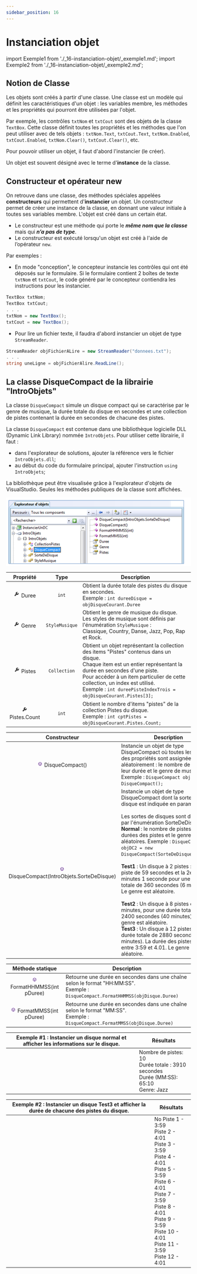 ```yaml
---
sidebar_position: 16
---
```


# Instanciation objet

import Exemple1 from './_16-instanciation-objet/_exemple1.md';
import Exemple2 from './_16-instanciation-objet/_exemple2.md';

## Notion de Classe

Les objets sont créés à partir d'une classe. Une classe est un modèle qui définit les caractéristiques d'un objet : les variables membre, les méthodes et les propriétés qui pourront être utilisées par l'objet.

Par exemple, les contrôles `txtNom` et `txtCout` sont des objets de la classe `TextBox`. Cette classe définit toutes les propriétés et les méthodes que l'on peut utiliser avec de tels objets : `txtNom.Text`, `txtCout.Text`, `txtNom.Enabled`, `txtCout.Enabled`, `txtNom.Clear()`, `txtCout.Clear()`, etc.

Pour pouvoir utiliser un objet, il faut d'abord l'instancier (le créer).

Un objet est souvent désigné avec le terme d'**instance** de la classe.

## Constructeur et opérateur new

On retrouve dans une classe, des méthodes spéciales appelées **constructeurs** qui permettent d'**instancier** un objet.
Un constructeur permet de créer une instance de la classe, en donnant une valeur initiale à toutes ses variables membre.
L'objet est créé dans un certain état.

- Le constructeur est une méthode qui porte le ***même nom que la classe*** mais qui ***n’a pas de type***. 
- Le constructeur est exécuté lorsqu'un objet est créé à l'aide de l’opérateur `new`.

Par exemples :

- En mode "conception", le concepteur instancie les contrôles qui ont été déposés sur le formulaire.  Si le formulaire contient 2 boîtes de texte `txtNom` et `txtCout`, le code généré par le concepteur contiendra les instructions pour les instancier.

```cs
TextBox txtNom;
TextBox txtCout;
. . .
txtNom = new TextBox();
txtCout = new TextBox();
```

- Pour lire un fichier texte, il faudra d'abord instancier un objet de type `StreamReader`.

```cs
StreamReader objFichierALire = new StreamReader("donnees.txt");
. . .
string uneLigne = objFichierAlire.ReadLine();
```

## La classe DisqueCompact de la librairie "IntroObjets"

La classe `DisqueCompact` simule un disque compact qui se caractérise par le genre de musique, la durée totale du disque en secondes et une collection de pistes contenant la durée en secondes de chacune des pistes.

La classe `DisqueCompact` est contenue dans une bibliothèque logicielle DLL (Dynamic Link Library) nommée `IntroObjets`. Pour utiliser cette librairie, il faut :

- dans l'explorateur de solutions, ajouter la référence vers le fichier `IntroObjets.dll`;
- au début du code du formulaire principal,  ajouter l'instruction `using IntroObjets`;

La bibliothèque peut être visualisée grâce à l'explorateur d'objets de VisualStudio. Seules les méthodes publiques de la classe sont affichées.

![Visualiser librairie](./_16-instanciation-objet/explorateur-objets.png)

| Propriété | Type | Description |
| :-------: | :--: | ----------- |
| ![propriété](./_00-shared/_propriete.png) Duree | `int` | Obtient la durée totale des pistes du disque en secondes. <br/> Exemple : `int dureeDisque = objDisqueCourant.Duree` |
| ![propriété](./_00-shared/_propriete.png) Genre | `StyleMusique` | Obtient le genre de musique du disque. <br/> Les styles de musique sont définis par l'énumération `StyleMusique` : <br/> Classique, Country, Danse, Jazz, Pop, Rap et Rock.
| ![propriété](./_00-shared/_propriete.png) Pistes | `Collection` | Obtient un objet représentant la collection des items "Pistes" contenus dans un disque. <br/> Chaque item est un entier représentant la durée en secondes d'une piste. <br/> Pour accéder à un item particulier de cette collection, un index est utilisé. <br/> Exemple : `int dureePisteIndexTrois = objDisqueCourant.Pistes[3];` |
| ![propriété](./_00-shared/_propriete.png) Pistes.Count | `int` | Obtient le nombre d'items "pistes" de la collection Pistes du disque. <br/> Exemple : `int cptPistes = objDisqueCourant.Pistes.Count;` |

| Constructeur | Description |
| :----------: | ----------- |
| ![méthode](./_00-shared/_methode.png) DisqueCompact() | Instancie un objet de type DisqueCompact où toutes les valeurs des propriétés sont assignées aléatoirement : le nombre de pistes, leur durée et le genre de musique. <br/> Exemple : `DisqueCompact objDC1 = new DisqueCompact();` |
| ![méthode](./_00-shared/_methode.png) DisqueCompact(IntroObjets.SorteDeDisque) | Instancie un objet de type DisqueCompact dont la sorte de disque est indiquée en paramètre. <br/> <br/> Les sortes de disques sont définies par l'énumération SorteDeDisque : <br/> **Normal** : le nombre de pistes, les durées des pistes et le genre sont aléatoires. Exemple : `DisqueCompact objDC2 = new DisqueCompact(SorteDeDisque.Normal);` <br/> <br/> **Test1** : Un disque à 2 pistes : la 1ère piste de 59 secondes et la 2e de 5 minutes 1 seconde pour une durée totale de 360 secondes (6 minutes). Le genre est aléatoire. <br/> <br/> **Test2** : Un disque à 8 pistes de 5 minutes, pour une durée totale de 2400 secondes (40 minutes). Le genre est aléatoire. <br/> **Test3** : Un disque à 12 pistes d'une durée totale de 2880 secondes (48 minutes). La durée des pistes alterne entre 3:59 et 4.01. Le genre est aléatoire. |

| Méthode statique | Description |
| :--------------: | ----------- |
| ![méthode](./_00-shared/_methode.png) FormatHHMMSS(int pDuree) | Retourne une durée en secondes dans une chaîne selon le format "HH:MM:SS". <br/> Exemple : `DisqueCompact.FormatHHMMSS(objDisque.Duree)`
| ![méthode](./_00-shared/_methode.png) FormatMMSS(int pDuree) | Retourne une durée en secondes dans une chaîne selon le format "MM:SS". <br/> Exemple : `DisqueCompact.FormatMMSS(objDisque.Duree)` |

| Exemple #1 : Instancier un disque normal et afficher les informations sur le disque. | Résultats |
| ------------------------------------------------------------------------------------ | --------- |
| <Exemple1/> | Nombre de pistes: 10 <br/> Durée totale : 3910 secondes <br/> Durée (MM:SS): 65:10 <br/> Genre: Jazz |

| Exemple #2 : Instancier un disque Test3 et afficher la durée de chacune des pistes du disque. | Résultats |
| ------------------------------------------------------------------------------------ | --------- |
| <Exemple2/> | No Piste 1 - 3:59 <br/> Piste 2 - 4:01 <br/> Piste 3 - 3:59 <br/> Piste 4 - 4:01 <br/> Piste 5 - 3:59 <br/> Piste 6 - 4:01 <br/> Piste 7 - 3:59 <br/> Piste 8 - 4:01 <br/> Piste 9 - 3:59 <br/> Piste 10 - 4:01 <br/> Piste 11 - 3:59 <br/> Piste 12 - 4:01 |
